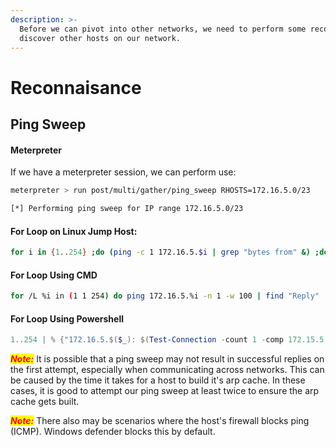 ```yaml
---
description: >-
  Before we can pivot into other networks, we need to perform some recon and
  discover other hosts on our network.
---
```


# Reconnaisance

## Ping Sweep

#### Meterpreter

If we have a meterpreter session, we can perform use:

```bash
meterpreter > run post/multi/gather/ping_sweep RHOSTS=172.16.5.0/23

[*] Performing ping sweep for IP range 172.16.5.0/23
```

#### For Loop on Linux Jump Host:

```bash
for i in {1..254} ;do (ping -c 1 172.16.5.$i | grep "bytes from" &) ;done
```

#### For Loop Using CMD

```bash
for /L %i in (1 1 254) do ping 172.16.5.%i -n 1 -w 100 | find "Reply"
```

#### For Loop Using Powershell

```powershell
1..254 | % {"172.16.5.$($_): $(Test-Connection -count 1 -comp 172.15.5.$($_) -quiet)"}
```

_<mark style="color:red;">**Note:**</mark>_ It is possible that a ping sweep may not result in successful replies on the first attempt, especially when communicating across networks. This can be caused by the time it takes for a host to build it's arp cache. In these cases, it is good to attempt our ping sweep at least twice to ensure the arp cache gets built.

_<mark style="color:red;">**Note:**</mark>_ There also may be scenarios where the host's firewall blocks ping (ICMP). Windows defender blocks this by default.
